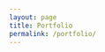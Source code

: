 ```yaml
---
layout: page
title: Portfolio
permalink: /portfolio/
---
```


<!-- Add any content specific to your portfolio page here -->
